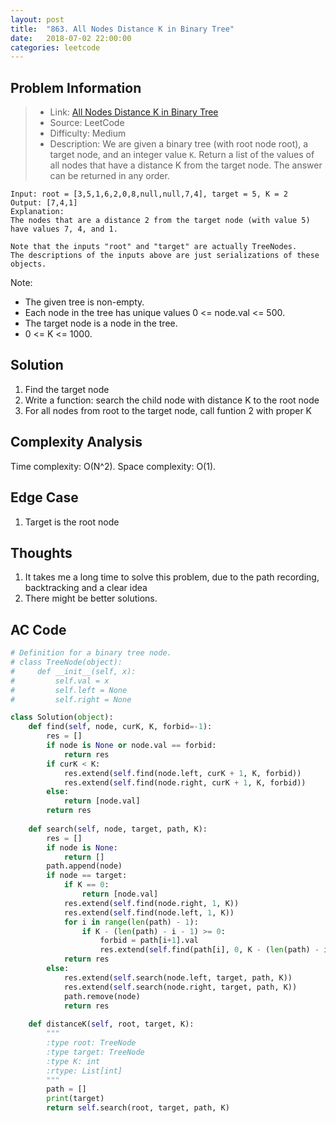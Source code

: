 ```yaml
---
layout: post
title:  "863. All Nodes Distance K in Binary Tree"
date:   2018-07-02 22:00:00
categories: leetcode
---
```



## Problem Information

> * Link: [All Nodes Distance K in Binary Tree](https://leetcode.com/problems/all-nodes-distance-k-in-binary-tree/description/)
> * Source: LeetCode
> * Difficulty: Medium
> * Description: We are given a binary tree (with root node root), a target node, and an integer value `K`.
Return a list of the values of all nodes that have a distance K from the target node.  The answer can be returned in any order.



```
Input: root = [3,5,1,6,2,0,8,null,null,7,4], target = 5, K = 2
Output: [7,4,1]
Explanation: 
The nodes that are a distance 2 from the target node (with value 5)
have values 7, 4, and 1.

Note that the inputs "root" and "target" are actually TreeNodes.
The descriptions of the inputs above are just serializations of these objects.
```

Note:

* The given tree is non-empty.
* Each node in the tree has unique values 0 <= node.val <= 500.
* The target node is a node in the tree.
* 0 <= K <= 1000.

## Solution
1. Find the target node
2. Write a function: search the child node with distance K to the root node
3. For all nodes from root to the target node, call funtion 2 with proper K

## Complexity Analysis
Time complexity: O(N^2). Space complexity: O(1).

## Edge Case
1. Target is the root node

## Thoughts
1. It takes me a long time to solve this problem, due to the path recording, backtracking and a clear idea
2. There might be better solutions.

## AC Code

``` python
# Definition for a binary tree node.
# class TreeNode(object):
#     def __init__(self, x):
#         self.val = x
#         self.left = None
#         self.right = None

class Solution(object):
    def find(self, node, curK, K, forbid=-1):
        res = []
        if node is None or node.val == forbid:
            return res
        if curK < K:
            res.extend(self.find(node.left, curK + 1, K, forbid))
            res.extend(self.find(node.right, curK + 1, K, forbid))
        else:
            return [node.val]
        return res
            
    def search(self, node, target, path, K):
        res = []
        if node is None:
            return []
        path.append(node)
        if node == target:
            if K == 0:
                return [node.val]
            res.extend(self.find(node.right, 1, K))
            res.extend(self.find(node.left, 1, K))
            for i in range(len(path) - 1):
                if K - (len(path) - i - 1) >= 0:
                    forbid = path[i+1].val
                    res.extend(self.find(path[i], 0, K - (len(path) - i - 1), forbid))
            return res
        else:
            res.extend(self.search(node.left, target, path, K))
            res.extend(self.search(node.right, target, path, K))
            path.remove(node)
            return res
        
    def distanceK(self, root, target, K):
        """
        :type root: TreeNode
        :type target: TreeNode
        :type K: int
        :rtype: List[int]
        """
        path = []
        print(target)
        return self.search(root, target, path, K)
        
```



[jekyll-docs]: https://jekyllrb.com/docs/home
[jekyll-gh]:   https://github.com/jekyll/jekyll
[jekyll-talk]: https://talk.jekyllrb.com/

